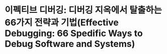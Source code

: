 # 이펙티브 디버깅: 디버깅 지옥에서 탈출하는 66가지 전략과 기법(Effective Debugging: 66 Spedific Ways to Debug Software and Systems)

